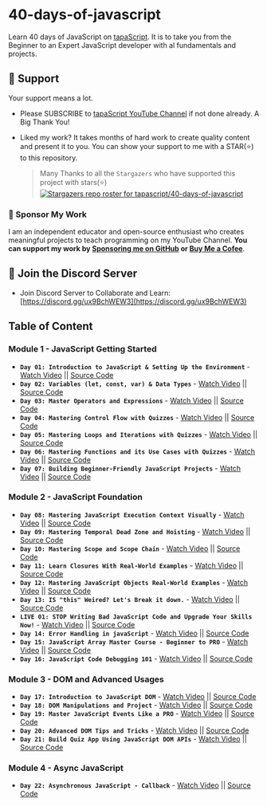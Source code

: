 # 40-days-of-javascript

Learn 40 days of JavaScript on [tapaScript](https://youtube.com/tapasadhikary). It is to take you from the Beginner to an Expert JavaScript developer with al fundamentals and projects.

## 🫶 Support

Your support means a lot.

- Please SUBSCRIBE to [tapaScript YouTube Channel](https://youtube.com/tapasadhikary) if not done already. A Big Thank You!
- Liked my work? It takes months of hard work to create quality content and present it to you. You can show your support to me with a STAR(⭐) to this repository.

    > Many Thanks to all the `Stargazers` who have supported this project with stars(⭐)
    [![Stargazers repo roster for tapascript/40-days-of-javascript](https://reporoster.com/stars/tapascript/40-days-of-javascript)](https://github.com/atapas/tapascript/40-days-of-javascript)

### 🤝 Sponsor My Work

I am an independent educator and open-source enthusiast who creates meaningful projects to teach programming on my YouTube Channel. **You can support my work by [Sponsoring me on GitHub](https://github.com/sponsors/atapas) or [Buy Me a Cofee](https://buymeacoffee.com/tapasadhikary)**.

## 🥇 Join the Discord Server

- Join Discord Server to Collaborate and Learn: [https://discord.gg/ux9BchWEW3](https://discord.gg/ux9BchWEW3)

## Table of Content

### Module 1 - JavaScript Getting Started

- **`Day 01: Introduction to JavaScript & Setting Up the Environment`** - [Watch Video](https://youtu.be/t8QXF85YovE) || [Source Code](https://github.com/tapascript/40-days-of-javascript/blob/main/day-01/README.md)
- **`Day 02: Variables (let, const, var) & Data Types`** - [Watch Video](https://www.youtube.com/watch?v=tVqy4Tw0i64) || [Source Code](https://github.com/tapascript/40-days-of-javascript/blob/main/day-02/README.md)
- **`Day 03: Master Operators and Expressions`** - [Watch Video](https://youtu.be/vI95K-_JLOw) || [Source Code](https://github.com/tapascript/40-days-of-javascript/blob/main/day-03/README.md)
- **`Day 04: Mastering Control Flow with Quizzes`** - [Watch Video](https://youtu.be/Fn_DhBu3VyU) || [Source Code](https://github.com/tapascript/40-days-of-javascript/blob/main/day-04/README.md)
- **`Day 05: Mastering Loops and Iterations with Quizzes`** - [Watch Video](https://youtu.be/MDR43-2GvtA) || [Source Code](https://github.com/tapascript/40-days-of-javascript/blob/main/day-05/README.md)
- **`Day 06: Mastering Functions and its Use Cases with Quizzes`** - [Watch Video](https://youtu.be/6UJ9SyHvkJY) || [Source Code](https://github.com/tapascript/40-days-of-javascript/blob/main/day-06/README.md)
- **`Day 07: Building Beginner-Friendly JavaScript Projects`** - [Watch Video](https://youtu.be/fydbEttef04) || [Source Code](https://github.com/tapascript/40-days-of-javascript/blob/main/day-07/README.md)

### Module 2 - JavaScript Foundation

- **`Day 08: Mastering JavaScript Execution Context Visually`** - [Watch Video](https://youtu.be/ylx5F7hbzVQ) || [Source Code](https://github.com/tapascript/40-days-of-javascript/blob/main/day-08/README.md)
- **`Day 09: Mastering Temporal Dead Zone and Hoisting`** - [Watch Video](https://youtu.be/OqMxh1QdYEg) || [Source Code](https://github.com/tapascript/40-days-of-javascript/blob/main/day-09/README.md)
- **`Day 10: Mastering Scope and Scope Chain`** - [Watch Video](https://youtu.be/14H2TsrjcLo) || [Source Code](https://github.com/tapascript/40-days-of-javascript/blob/main/day-10/README.md)
- **`Day 11: Learn Closures With Real-World Examples`** - [Watch Video](https://youtu.be/lA7CGz3iHyI) || [Source Code](https://github.com/tapascript/40-days-of-javascript/blob/main/day-11/README.md)
- **`Day 12: Mastering JavaScript Objects Real-World Examples`** - [Watch Video](https://youtu.be/c5vEfYj5yZM) || [Source Code](https://github.com/tapascript/40-days-of-javascript/blob/main/day-12/README.md)
- **`Day 13: IS "this" Weired? Let's Break it down.`** - [Watch Video](https://youtu.be/9mfb0j9PcHw) || [Source Code](https://github.com/tapascript/40-days-of-javascript/blob/main/day-13/README.md)
- **`LIVE 01: STOP Writing Bad JavaScript Code and Upgrade Your Skills Now!`** - [Watch Video](https://www.youtube.com/watch?v=1XW_g3Ik3l8) || [Source Code](https://github.com/tapascript/40-days-of-javascript/blob/main/live/live-one/questions.md)
- **`Day 14: Error Handling in javaScript`** - [Watch Video](https://youtu.be/XpMW-gxNYD8) || [Source Code](https://github.com/tapascript/40-days-of-javascript/blob/main/day-14/README.md)
- **`Day 15: JavaScript Array Master Course - Beginner to PRO`** - [Watch Video](https://youtu.be/t05NguKFKo0) || [Source Code](https://github.com/tapascript/40-days-of-javascript/blob/main/day-15/README.md)
- **`Day 16: JavaScript Code Debugging 101`** - [Watch Video](https://youtu.be/VInAd-GJZec) || [Source Code](https://github.com/tapascript/40-days-of-javascript/blob/main/day-16/README.md)

### Module 3 - DOM and Advanced Usages

- **`Day 17: Introduction to JavaScript DOM`** - [Watch Video](https://youtu.be/F4mVSaj6uls) || [Source Code](https://github.com/tapascript/40-days-of-javascript/blob/main/day-17/README.md)
- **`Day 18: DOM Manipulations and Project`** - [Watch Video](https://www.youtube.com/watch?v=BoYgn_Mf0hA) || [Source Code](https://github.com/tapascript/40-days-of-javascript/blob/main/day-18/README.md)
- **`Day 19: Master JavaScript Events Like a PRO`** - [Watch Video](https://youtu.be/ybgI5vVE668) || [Source Code](https://github.com/tapascript/40-days-of-javascript/blob/main/day-19/README.md)
- **`Day 20: Advanced DOM Tips and Tricks`** - [Watch Video](https://youtu.be/aNhPav1DgTY) || [Source Code](https://github.com/tapascript/40-days-of-javascript/blob/main/day-20/README.md)
- **`Day 21: Build Quiz App Using JavaScript DOM APIs`** - [Watch Video](https://youtu.be/hTDeyBq5EdM) || [Source Code](https://github.com/tapascript/40-days-of-javascript/blob/main/day-21/README.md)

### Module 4 - Async JavaScript

- **`Day 22: Asynchronous JavaScript - Callback`** - [Watch Video](https://youtu.be/EtoHtZ8mdWA) || [Source Code](https://github.com/tapascript/40-days-of-javascript/blob/main/day-22/README.md)
